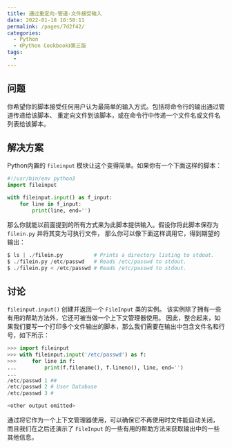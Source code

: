 ```yaml
---
title: 通过重定向-管道-文件接受输入
date: 2022-01-18 10:58:11
permalink: /pages/7d2f42/
categories:
  - Python
  - 《Python Cookbook》第三版
tags:
  - 
---
```


## 问题

你希望你的脚本接受任何用户认为最简单的输入方式。包括将命令行的输出通过管道传递给该脚本、 重定向文件到该脚本，或在命令行中传递一个文件名或文件名列表给该脚本。

## 解决方案

Python内置的 `fileinput` 模块让这个变得简单。如果你有一个下面这样的脚本：

```python
#!/usr/bin/env python3
import fileinput

with fileinput.input() as f_input:
    for line in f_input:
        print(line, end='')
```

那么你就能以前面提到的所有方式来为此脚本提供输入。假设你将此脚本保存为 `filein.py` 并将其变为可执行文件， 那么你可以像下面这样调用它，得到期望的输出：

```python
$ ls | ./filein.py          # Prints a directory listing to stdout.
$ ./filein.py /etc/passwd   # Reads /etc/passwd to stdout.
$ ./filein.py < /etc/passwd # Reads /etc/passwd to stdout.
```

## 讨论

`fileinput.input()` 创建并返回一个 `FileInput` 类的实例。 该实例除了拥有一些有用的帮助方法外，它还可被当做一个上下文管理器使用。 因此，整合起来，如果我们要写一个打印多个文件输出的脚本，那么我们需要在输出中包含文件名和行号，如下所示：

```python
>>> import fileinput
>>> with fileinput.input('/etc/passwd') as f:
>>>     for line in f:
...         print(f.filename(), f.lineno(), line, end='')
...
/etc/passwd 1 ##
/etc/passwd 2 # User Database
/etc/passwd 3 #

<other output omitted>
```

通过将它作为一个上下文管理器使用，可以确保它不再使用时文件能自动关闭， 而且我们在之后还演示了 `FileInput` 的一些有用的帮助方法来获取输出中的一些其他信息。